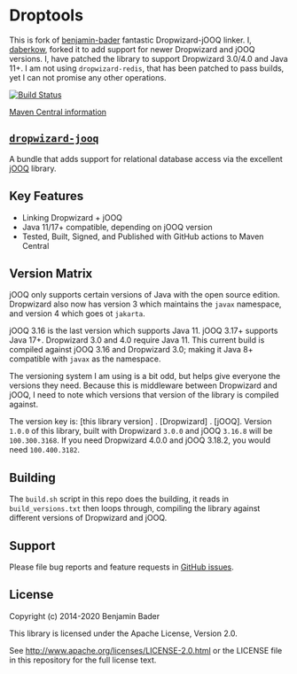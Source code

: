 Droptools
======================

This is fork of [benjamin-bader](https://github.com/benjamin-bader) fantastic Dropwizard-jOOQ linker.
I, [daberkow](https://github.com/daberkow/), forked it to add support for newer Dropwizard and jOOQ versions. I, have
patched the library to support Dropwizard 3.0/4.0 and Java 11+. I am not using `dropwizard-redis`, that has been patched
to pass builds, yet I can not promise any other operations.

[![Build Status](https://github.com/daberkow/droptools/actions/workflows/test.yml/badge.svg)](https://github.com/daberkow/droptools/actions/workflows/test.yml)

[Maven Central information](https://central.sonatype.com/artifact/co.ntbl.dropwizard/dropwizard-jooq/)

[`dropwizard-jooq`](docs/jooq.md)
-----------------

A bundle that adds support for relational database access via the excellent [jOOQ](http://jooq.org) library.

Key Features
------------
* Linking Dropwizard + jOOQ
* Java 11/17+ compatible, depending on jOOQ version
* Tested, Built, Signed, and Published with GitHub actions to Maven Central

Version Matrix
--------------

jOOQ only supports certain versions of Java with the open source edition. Dropwizard also now has version 3 which
maintains the `javax` namespace, and version 4 which goes ot `jakarta`.

jOOQ 3.16 is the last version which supports Java 11. jOOQ 3.17+ supports Java 17+. Dropwizard 3.0 and 4.0 require
Java 11. This current build is compiled against jOOQ 3.16 and Dropwizard 3.0; making it Java 8+ compatible with
`javax` as the namespace.

The versioning system I am using is a bit odd, but helps give everyone the versions they need. Because this is
middleware between Dropwizard and jOOQ, I need to note which versions that version of the library is compiled against.

The version key is: [this library version] . [Dropwizard] . [jOOQ]. Version `1.0.0` of this library, built with
Dropwizard `3.0.0` and jOOQ `3.16.8` will be `100.300.3168`. If you need Dropwizard 4.0.0 and jOOQ 3.18.2, you would
need `100.400.3182`.

Building
--------

The `build.sh` script in this repo does the building, it reads in `build_versions.txt` then loops through, compiling
the library against different versions of Dropwizard and jOOQ.

Support
-------

Please file bug reports and feature requests in [GitHub issues](https://github.com/daberkow/droptools/issues).


License
-------

Copyright (c) 2014-2020 Benjamin Bader

This library is licensed under the Apache License, Version 2.0.

See http://www.apache.org/licenses/LICENSE-2.0.html or the LICENSE file in this repository for the full license text.
